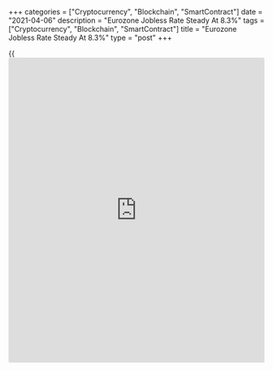 +++
categories = ["Cryptocurrency", "Blockchain", "SmartContract"]
date = "2021-04-06"
description = "Eurozone Jobless Rate Steady At 8.3%"
tags = ["Cryptocurrency", "Blockchain", "SmartContract"]
title = "Eurozone Jobless Rate Steady At 8.3%"
type = "post"
+++

{{<iframe id="large-banner" src="https://www.bounty.group/#slide=11.0" width="100%" height="600" scrolling="no" style="border: 0px solid rgb(216, 221, 230); border-radius: 3px;">}}

Euro area unemployment rate remained unchanged in February after rising
in the previous month, preliminary figures from Eurostat showed Tuesday.

The seasonally-adjusted unemployment rate was 8.3 percent, unchanged
from January.

Economists had expected the rate to remain steady at January's original
figure of 8.1 percent.

A year ago, the jobless rate was 7.3 percent.

In the EU, the jobless rate was 7.5 percent in February, unchanged from
the previous month, the rate for which was revised from 7.3 percent.

In February, the number of unemployed in the EU was 15.953 million, of
whom 13.571 million were in the euro area. Compared to the previous
month, the number of unemployed increased by 48,000 in the euro area.

Unemployment rose 1.507 million persons year-on-year in the euro area.

The Eurozone youth unemployment rate, which applies to those under 25
years of age, slid to 17.3 percent in February from 17.4 percent in
January.

The corresponding figure for the EU eased to 17.2 percent from 17.4
percent.

For comments and feedback [contact](https://www.playgroundfx.com/contact/): editorial@rtt[news](https://www.letsplayfx.com/blog/forex-news-website/).com

[Economic News][1]

 **What parts of the world are seeing the best (and worst) economic
performances lately? Click[here][2] to check out our [Econ Scorecard][2]
and find out! See up-to-the-moment [ranking](https://www.playgroundfx.com/blog/crypto-exchange-ranking/)s for the best and worst
performers in [GDP][3], [unemployment rate][4], [inflation][5] and much
more.**

   1. www.rtt[news](https://www.letsplayfx.com/blog/forex-news-website/).com/Content/EconomicNews.aspx
   2. www.rtt[news](https://www.letsplayfx.com/blog/forex-news-website/).com/economic-scorecard/world-rank/PPI/highest-performance.aspx
   3. www.rtt[news](https://www.letsplayfx.com/blog/forex-news-website/).com/economic-scorecard/world-rank/GDP/highest-performance.aspx
   4. www.rtt[news](https://www.letsplayfx.com/blog/forex-news-website/).com/economic-scorecard/world-rank/unemployment-rate/lowest-performance.aspx
   5. www.rtt[news](https://www.letsplayfx.com/blog/forex-news-website/).com/economic-scorecard/world-rank/CPI/highest-performance.aspx